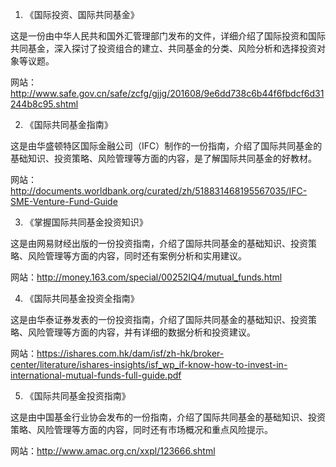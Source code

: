 

1. 《国际投资、国际共同基金》

这是一份由中华人民共和国外汇管理部门发布的文件，详细介绍了国际投资和国际共同基金，深入探讨了投资组合的建立、共同基金的分类、风险分析和选择投资对象等议题。

网站：http://www.safe.gov.cn/safe/zcfg/gjjg/201608/9e6dd738c6b44f6fbdcf6d31244b8c95.shtml

2. 《国际共同基金指南》

这是由华盛顿特区国际金融公司（IFC）制作的一份指南，介绍了国际共同基金的基础知识、投资策略、风险管理等方面的内容，是了解国际共同基金的好教材。

网站：http://documents.worldbank.org/curated/zh/518831468195567035/IFC-SME-Venture-Fund-Guide

3. 《掌握国际共同基金投资知识》

这是由网易财经出版的一份投资指南，介绍了国际共同基金的基础知识、投资策略、风险管理等方面的内容，同时还有案例分析和实用建议。

网站：http://money.163.com/special/00252IQ4/mutual_funds.html

4. 《国际共同基金投资全指南》

这是由华泰证券发表的一份投资指南，介绍了国际共同基金的基础知识、投资策略、风险管理等方面的内容，并有详细的数据分析和投资建议。

网站：https://ishares.com.hk/dam/isf/zh-hk/broker-center/literature/ishares-insights/isf_wp_if-know-how-to-invest-in-international-mutual-funds-full-guide.pdf

5. 《国际共同基金投资指南》

这是由中国基金行业协会发布的一份指南，介绍了国际共同基金的基础知识、投资策略、风险管理等方面的内容，同时还有市场概况和重点风险提示。

网站：http://www.amac.org.cn/xxpl/123666.shtml